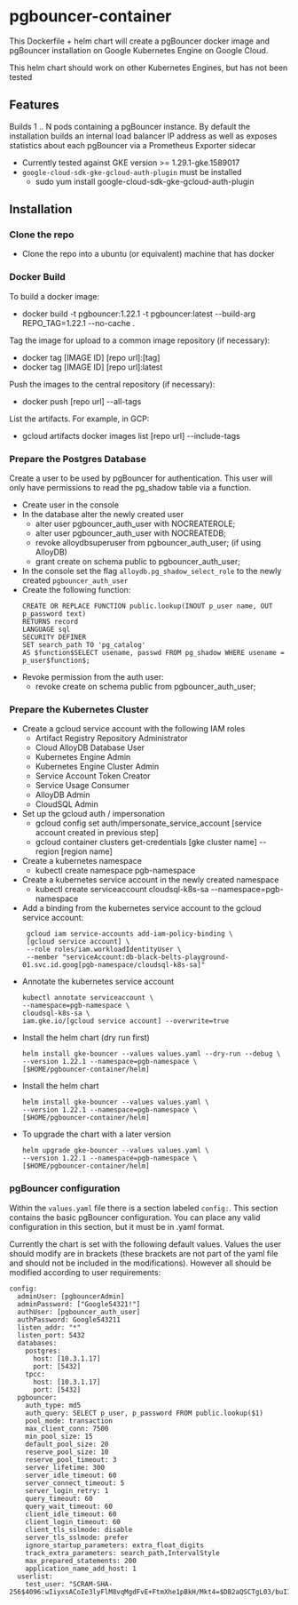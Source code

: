 # pgbouncer-container
This Dockerfile + helm chart will create a pgBouncer docker image and pgBouncer installation on Google Kubernetes Engine on Google Cloud.

This helm chart should work on other Kubernetes Engines, but has not been tested

## Features
Builds 1 .. N pods containing a pgBouncer instance.  By default the installation builds an internal load balancer IP address as well as exposes statistics about each pgBouncer via a Prometheus Exporter sidecar

 - Currently tested against GKE version >= 1.29.1-gke.1589017
 - `google-cloud-sdk-gke-gcloud-auth-plugin` must be installed
   - sudo yum install google-cloud-sdk-gke-gcloud-auth-plugin

## Installation

### Clone the repo
 - Clone the repo into a ubuntu (or equivalent) machine that has docker

### Docker Build

To build a docker image:
- docker build -t pgbouncer:1.22.1 -t pgbouncer:latest --build-arg REPO_TAG=1.22.1 --no-cache .

Tag the image for upload to a common image repository (if necessary):
 - docker tag [IMAGE ID] [repo url]:[tag]
 - docker tag [IMAGE ID] [repo url]:latest

Push the images to the central repository (if necessary):
 - docker push [repo url] --all-tags

List the artifacts.  For example, in GCP:
 - gcloud artifacts docker images list [repo url] --include-tags

### Prepare the Postgres Database

Create a user to be used by pgBouncer for authentication.  This user will only have permissions to read the pg_shadow table via a function.

 - Create user in the console
 - In the database alter the newly created user
   - alter user pgbouncer_auth_user with NOCREATEROLE;
   - alter user pgbouncer_auth_user with NOCREATEDB;
   - revoke alloydbsuperuser from pgbouncer_auth_user; (if using AlloyDB)
   - grant create on schema public to pgbouncer_auth_user;
 - In the console set the flag `alloydb.pg_shadow_select_role` to the newly created `pgbouncer_auth_user`
 - Create the following function:
    ```
    CREATE OR REPLACE FUNCTION public.lookup(INOUT p_user name, OUT p_password text)
    RETURNS record
    LANGUAGE sql
    SECURITY DEFINER
    SET search_path TO 'pg_catalog'
    AS $function$SELECT usename, passwd FROM pg_shadow WHERE usename = p_user$function$;
    ```
 - Revoke permission from the auth user:
   - revoke create on schema public from pgbouncer_auth_user;

### Prepare the Kubernetes Cluster
 - Create a gcloud service account with the following IAM roles
    - Artifact Registry Repository Administrator
    - Cloud AlloyDB Database User
    - Kubernetes Engine Admin
    - Kubernetes Engine Cluster Admin
    - Service Account Token Creator
    - Service Usage Consumer
    - AlloyDB Admin
    - CloudSQL Admin
 - Set up the gcloud auth / impersonation
    - gcloud config set auth/impersonate_service_account [service account created in previous step]
    - gcloud container clusters get-credentials [gke cluster name] --region [region name]
- Create a kubernetes namespace
    - kubectl create namespace pgb-namespace
- Create a kubernetes service account in the newly created namespace
    - kubectl create serviceaccount cloudsql-k8s-sa --namespace=pgb-namespace
- Add a binding from the kubernetes service account to the gcloud service account:
   ```
    gcloud iam service-accounts add-iam-policy-binding \
    [gcloud service account] \
    --role roles/iam.workloadIdentityUser \
    --member "serviceAccount:db-black-belts-playground-01.svc.id.goog[pgb-namespace/cloudsql-k8s-sa]"
    ```
- Annotate the kubernetes service account
    ```
    kubectl annotate serviceaccount \
    --namespace=pgb-namespace \
    cloudsql-k8s-sa \
    iam.gke.io/[gcloud service account] --overwrite=true
    ```
- Install the helm chart (dry run first)
    ```
    helm install gke-bouncer --values values.yaml --dry-run --debug \
    --version 1.22.1 --namespace=pgb-namespace \
    [$HOME/pgbouncer-container/helm]
    ```
- Install the helm chart
    ```
    helm install gke-bouncer --values values.yaml \
    --version 1.22.1 --namespace=pgb-namespace \
    [$HOME/pgbouncer-container/helm]
    ```
- To upgrade the chart with a later version
    ```
    helm upgrade gke-bouncer --values values.yaml \
    --version 1.22.1 --namespace=pgb-namespace \
    [$HOME/pgbouncer-container/helm]
    ```

### pgBouncer configuration
Within the `values.yaml` file there is a section labeled `config:`.  This section contains the basic pgBouncer configuration.  You can place any valid configuration in this section, but it must be in .yaml format.  


Currently the chart is set with the following default values.  Values the user should modify are in brackets (these brackets are not part of the yaml file and should not be included in the modifications).  However all should be modified according to user requirements:
```
config:
  adminUser: [pgbouncerAdmin]
  adminPassword: ["Google54321!"]
  authUser: [pgbouncer_auth_user]
  authPassword: Google543211
  listen_addr: "*"
  listen_port: 5432
  databases:
    postgres:
      host: [10.3.1.17]
      port: [5432]
    tpcc:
      host: [10.3.1.17]
      port: [5432]
  pgbouncer:
    auth_type: md5
    auth_query: SELECT p_user, p_password FROM public.lookup($1)
    pool_mode: transaction
    max_client_conn: 7500
    min_pool_size: 15
    default_pool_size: 20
    reserve_pool_size: 10
    reserve_pool_timeout: 3
    server_lifetime: 300
    server_idle_timeout: 60
    server_connect_timeout: 5
    server_login_retry: 1
    query_timeout: 60
    query_wait_timeout: 60
    client_idle_timeout: 60
    client_login_timeout: 60
    client_tls_sslmode: disable
    server_tls_sslmode: prefer
    ignore_startup_parameters: extra_float_digits
    track_extra_parameters: search_path,IntervalStyle
    max_prepared_statements: 200
    application_name_add_host: 1
  userlist:
    test_user: "SCRAM-SHA-256$4096:wIiyxsACoIe3lyFlM8vqMgdFvE+FtmXhe1pBkH/Mkt4=$DB2aQSCTgL03/buI1oYt7MbrWK5tF1rYSx8/0MdQvhc=:H3nYnTbcuo6Bq6I2Fxj6BH/FUIM+VkIRXmy8o6qQrg8="

```